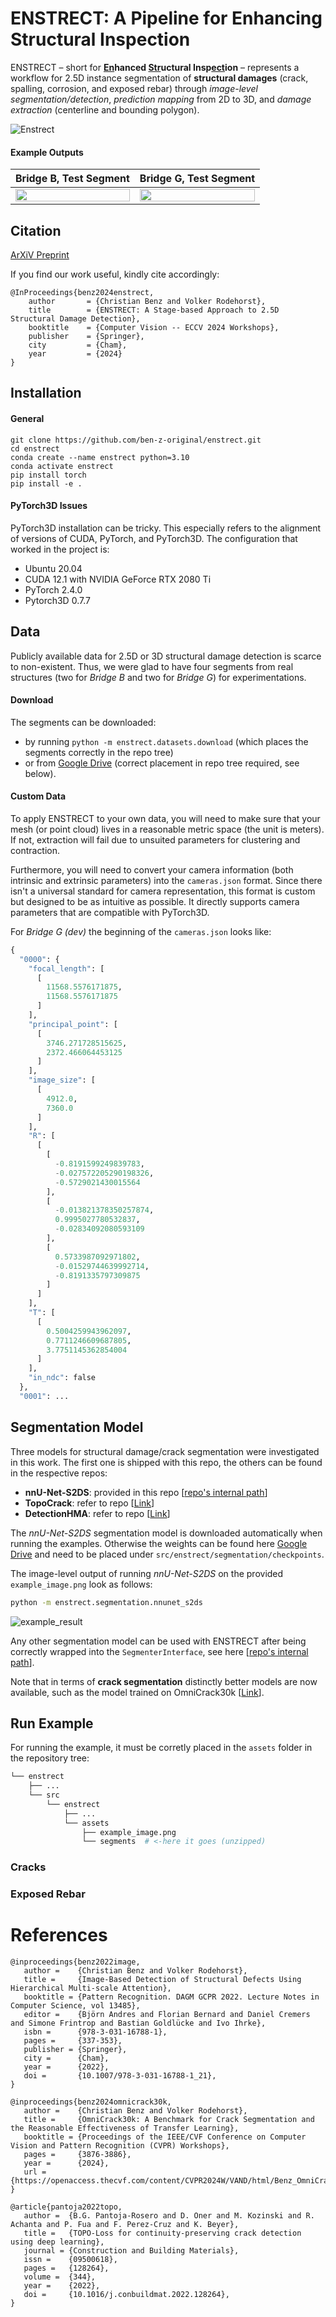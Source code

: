 # ENSTRECT: A Pipeline for Enhancing Structural Inspection

ENSTRECT – short for **<ins>En</ins>hanced <ins>Str</ins>uctural Insp<ins>ect</ins>ion** – represents a workflow for 2.5D instance segmentation of **structural damages** (crack, spalling, corrosion, and exposed rebar) through *image-level segmentation/detection*, *prediction mapping* from 2D to 3D, and *damage extraction* (centerline and bounding polygon).

![Enstrect](https://github.com/user-attachments/assets/94b79295-d3c4-4101-9441-f69dbb8a6ec2)

#### Example Outputs
| Bridge B, Test Segment | Bridge G, Test Segment |
|-|-|
| <img src="https://github.com/user-attachments/assets/b18e7152-913d-409b-b7df-707ee0555633" width=100%> | <img src="https://github.com/user-attachments/assets/a6873d0d-9fb1-4771-916b-e4cdfebce85a" width=100%> |

## Citation
[ArXiV Preprint](https://arxiv.org/abs/2401.03298)

If you find our work useful, kindly cite accordingly:
```
@InProceedings{benz2024enstrect,
    author       = {Christian Benz and Volker Rodehorst},
    title        = {ENSTRECT: A Stage-based Approach to 2.5D Structural Damage Detection},
    booktitle    = {Computer Vision -- ECCV 2024 Workshops},
    publisher    = {Springer},
    city         = {Cham},
    year         = {2024}
}
```

## Installation
#### General
```
git clone https://github.com/ben-z-original/enstrect.git
cd enstrect
conda create --name enstrect python=3.10
conda activate enstrect
pip install torch
pip install -e .
```

#### PyTorch3D Issues
PyTorch3D installation can be tricky. This especially refers to the alignment of versions of CUDA, PyTorch, and PyTorch3D. The configuration that worked in the project is:
- Ubuntu 20.04
- CUDA 12.1 with NVIDIA GeForce RTX 2080 Ti
- PyTorch 2.4.0
- Pytorch3D 0.7.7

## Data
Publicly available data for 2.5D or 3D structural damage detection is scarce to non-existent. Thus, we were glad to have four segments from real structures (two for *Bridge B* and two for *Bridge G*) for experimentations.

#### Download
The segments can be downloaded:
- by running ```python -m enstrect.datasets.download``` (which places the segments correctly in the repo tree) 
- or from [Google Drive](https://drive.google.com/file/d/1QkyoZ1o9uKuxpLIlSZ-iA9jcba46oIwW/view?usp=sharing) (correct placement in repo tree required, see below).

#### Custom Data
To apply ENSTRECT to your own data, you will need to make sure that your mesh (or point cloud) lives in a reasonable metric space (the unit is meters). If not, extraction will fail due to unsuited parameters for clustering and contraction. 

Furthermore, you will need to convert your camera information (both intrinsic and extrinsic parameters) into the ```cameras.json``` format. Since there isn't a universal standard for camera representation, this format is custom but designed to be as intuitive as possible. It directly supports camera parameters that are compatible with PyTorch3D. 

For *Bridge G (dev)* the beginning of the ```cameras.json``` looks like:
```python
{
  "0000": {
    "focal_length": [
      [
        11568.5576171875,
        11568.5576171875
      ]
    ],
    "principal_point": [
      [
        3746.271728515625,
        2372.466064453125
      ]
    ],
    "image_size": [
      [
        4912.0,
        7360.0
      ]
    ],
    "R": [
      [
        [
          -0.8191599249839783,
          -0.027572205290198326,
          -0.5729021430015564
        ],
        [
          -0.013821378350257874,
          0.9995027780532837,
          -0.02834092080593109
        ],
        [
          0.5733987092971802,
          -0.01529744639992714,
          -0.8191335797309875
        ]
      ]
    ],
    "T": [
      [
        0.5004259943962097,
        0.7711246609687805,
        3.7751145362854004
      ]
    ],
    "in_ndc": false
  },
  "0001": ...
```

## Segmentation Model
Three models for structural damage/crack segmentation were investigated in this work. 
The first one is shipped with this repo, the others can be found in the respective repos:
- **nnU-Net-S2DS**: provided in this repo [[repo's internal path](./src/enstrect/segmentation/nnunet_s2ds.py)]
- **TopoCrack**: refer to repo [[Link](https://github.com/eesd-epfl/topo_crack_detection)]
- **DetectionHMA**: refer to repo [[Link](https://github.com/ben-z-original/detectionhma)]

The *nnU-Net-S2DS* segmentation model is downloaded automatically when running the examples. Otherwise the weights can be found here [Google Drive](https://drive.google.com/file/d/1UeXzpH76GYtZtyn2IjhDvD5Qu3u91YcC/view?usp=sharing) and need to be placed under ```src/enstrect/segmentation/checkpoints```.

The image-level output of running *nnU-Net-S2DS* on the provided ```example_image.png``` look as follows:
```bash
python -m enstrect.segmentation.nnunet_s2ds
```
![example_result](https://github.com/user-attachments/assets/ec142f18-2295-4dbc-9a3d-94232bf3d8bf)


Any other segmentation model can be used with ENSTRECT after being correctly wrapped into the ```SegmenterInterface```, 
see here [[repo's internal path](./src/enstrect/segmentation/base.py)].

Note that in terms of **crack segmentation** distinctly better models are now available, such as the model trained on OmniCrack30k [[Link](https://github.com/ben-z-original/omnicrack30k)].

## Run Example
For running the example, it must be corretly placed in the ```assets``` folder in the repository tree:
``` bash
└── enstrect
    ├── ...
    └── src
        └── enstrect
            ├── ...
            └── assets
                ├── example_image.png
                └── segments  # <-here it goes (unzipped)
```

### Cracks


### Exposed Rebar



# References

```
@inproceedings{benz2022image,
   author =    {Christian Benz and Volker Rodehorst},
   title =     {Image-Based Detection of Structural Defects Using Hierarchical Multi-scale Attention},
   booktitle = {Pattern Recognition. DAGM GCPR 2022. Lecture Notes in Computer Science, vol 13485},
   editor =    {Björn Andres and Florian Bernard and Daniel Cremers and Simone Frintrop and Bastian Goldlücke and Ivo Ihrke},
   isbn =      {978-3-031-16788-1},
   pages =     {337-353},
   publisher = {Springer},
   city =      {Cham},
   year =      {2022},
   doi =       {10.1007/978-3-031-16788-1_21},
}
```
```
@inproceedings{benz2024omnicrack30k,
   author =    {Christian Benz and Volker Rodehorst},
   title =     {OmniCrack30k: A Benchmark for Crack Segmentation and the Reasonable Effectiveness of Transfer Learning},
   booktitle = {Proceedings of the IEEE/CVF Conference on Computer Vision and Pattern Recognition (CVPR) Workshops},
   pages =     {3876-3886},
   year =      {2024},
   url =       {https://openaccess.thecvf.com/content/CVPR2024W/VAND/html/Benz_OmniCrack30k_A_Benchmark_for_Crack_Segmentation_and_the_Reasonable_Effectiveness_CVPRW_2024_paper.html},
}
```
```
@article{pantoja2022topo,
   author =  {B.G. Pantoja-Rosero and D. Oner and M. Kozinski and R. Achanta and P. Fua and F. Perez-Cruz and K. Beyer},
   title =   {TOPO-Loss for continuity-preserving crack detection using deep learning},
   journal = {Construction and Building Materials},
   issn =    {09500618},
   pages =   {128264},
   volume =  {344},
   year =    {2022},
   doi =     {10.1016/j.conbuildmat.2022.128264},
}
```


